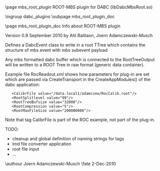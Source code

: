\page mbs_root_plugin ROOT-MBS plugin for DABC (libDabcMbsRoot.so)

\ingroup dabc_plugins
\subpage mbs_root_plugin_doc


\page mbs_root_plugin_doc Info about ROOT-MBS plugin

Version 0.9 September 2010 by Ahl Balitaon, Joern Adamczewski-Musch

Defines a DabcEvent class to write in a root TTree
which contains the structure of mbs event with mbs subevent payload

Any mbs formatted dabc buffer which is connected to the RootTreeOutput
will be written to a ROOT Tree in raw format (generic data container).

Example file RocReadout.xml shows how parameters for plug-in are set
which are passed via CreateTransport in the
CreateAppModules() of the dabc application:

~~~~~~~~
   <CalibrFile value="/data.local1/adamczew/RocCalib.root"/>
   <RootSplitlevel value="99"/>
   <RootTreeBufsize value="32000"/>
   <RootCompression value="5"/>
   <RootMaxFileSize value="200000000"/>
~~~~~~~~

Note that tag CalibrFile is part of the ROC example, not part of the plug-in.

TODO:
- cleanup and global definition of naming strings for tags
- lmd file converter application
- root file input
- ...


\authour Joern Adamczewski-Musch
\fate 2-Dec-2010

